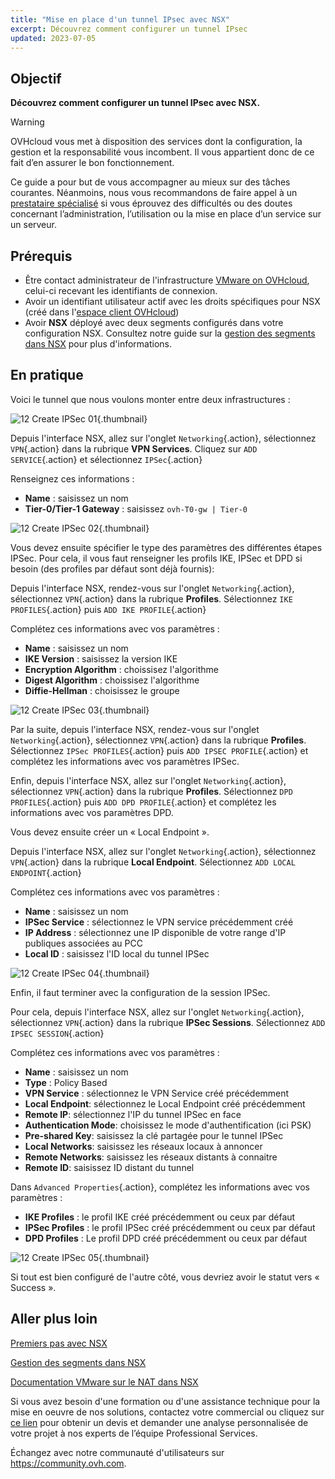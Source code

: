 ```yaml
---
title: "Mise en place d'un tunnel IPsec avec NSX"
excerpt: Découvrez comment configurer un tunnel IPsec
updated: 2023-07-05
---
```


## Objectif

**Découvrez comment configurer un tunnel IPsec avec NSX.**

> [!warning]
> OVHcloud vous met à disposition des services dont la configuration, la gestion et la responsabilité vous incombent. Il vous appartient donc de ce fait d’en assurer le bon fonctionnement.
>
> Ce guide a pour but de vous accompagner au mieux sur des tâches courantes. Néanmoins, nous vous recommandons de faire appel à un [prestataire spécialisé](https://partner.ovhcloud.com/fr-ca/directory/) si vous éprouvez des difficultés ou des doutes concernant l’administration, l’utilisation ou la mise en place d’un service sur un serveur.
>

## Prérequis

- Être contact administrateur de l'infrastructure [VMware on OVHcloud](https://www.ovhcloud.com/fr-ca/enterprise/products/hosted-private-cloud/), celui-ci recevant les identifiants de connexion.
- Avoir un identifiant utilisateur actif avec les droits spécifiques pour NSX (créé dans l'[espace client OVHcloud](/links/manager))
- Avoir **NSX** déployé avec deux segments configurés dans votre configuration NSX. Consultez notre guide sur la [gestion des segments dans NSX](/pages/hosted_private_cloud/hosted_private_cloud_powered_by_vmware/nsx-02-segment-management) pour plus d'informations.

## En pratique

Voici le tunnel que nous voulons monter entre deux infrastructures :

![12 Create IPSec 01](images/12-create-ipsec-01.png){.thumbnail}

Depuis l'interface NSX, allez sur l'onglet `Networking`{.action}, sélectionnez `VPN`{.action} dans la rubrique **VPN Services**. Cliquez sur `ADD SERVICE`{.action} et sélectionnez `IPSec`{.action} 

Renseignez ces informations :

- **Name** : saisissez un nom 
- **Tier-0/Tier-1 Gateway** : saisissez `ovh-T0-gw | Tier-0`

![12 Create IPSec 02](images/12-create-ipsec-02.png){.thumbnail}

Vous devez ensuite spécifier le type des paramètres des différentes étapes IPSec. Pour cela, il vous faut renseigner les profils IKE, IPSec et DPD si besoin (des profiles par défaut sont déjà fournis):

Depuis l'interface NSX, rendez-vous sur l'onglet `Networking`{.action}, sélectionnez `VPN`{.action} dans la rubrique **Profiles**. Sélectionnez `IKE PROFILES`{.action} puis `ADD IKE PROFILE`{.action}

Complétez ces informations avec vos paramètres :

- **Name** : saisissez un nom
- **IKE Version** : saisissez la version IKE
- **Encryption Algorithm** : choissisez l'algorithme
- **Digest Algorithm** : choissisez l'algorithme
- **Diffie-Hellman** : choisissez le groupe

![12 Create IPSec 03](images/12-create-ipsec-03.png){.thumbnail}

Par la suite, depuis l'interface NSX, rendez-vous sur l'onglet `Networking`{.action}, sélectionnez `VPN`{.action} dans la rubrique **Profiles**. Sélectionnez `IPSec PROFILES`{.action} puis `ADD IPSEC PROFILE`{.action} et complétez les informations avec vos paramètres IPSec.

Enfin, depuis l'interface NSX, allez sur l'onglet `Networking`{.action}, sélectionnez `VPN`{.action} dans la rubrique **Profiles**. Sélectionnez `DPD PROFILES`{.action} puis `ADD DPD PROFILE`{.action} et complétez les informations avec vos paramètres DPD.

Vous devez ensuite créer un « Local Endpoint ».

Depuis l'interface NSX, allez sur l'onglet `Networking`{.action}, sélectionnez `VPN`{.action} dans la rubrique **Local Endpoint**. Sélectionnez `ADD LOCAL ENDPOINT`{.action} 

Complétez ces informations avec vos paramètres :

- **Name** : saisissez un nom
- **IPSec Service** : sélectionnez le VPN service précédemment créé
- **IP Address** :  sélectionnez une IP disponible de votre range d'IP publiques associées au PCC
- **Local ID** : saisissez l'ID local du tunnel IPSec

![12 Create IPSec 04](images/12-create-ipsec-04.png){.thumbnail}

Enfin, il faut terminer avec la configuration de la session IPSec.

Pour cela, depuis l'interface NSX, allez sur l'onglet `Networking`{.action}, sélectionnez `VPN`{.action} dans la rubrique **IPSec Sessions**. Sélectionnez `ADD IPSEC SESSION`{.action}

Complétez ces informations avec vos paramètres :

- **Name** : saisissez un nom
- **Type** : Policy Based
- **VPN Service** : sélectionnez le VPN Service créé précédemment
- **Local Endpoint**: sélectionnez le Local Endpoint créé précédemment
- **Remote IP**: sélectionnez l'IP du tunnel IPSec en face
- **Authentication Mode**: choisissez le mode d'authentification (ici PSK)
- **Pre-shared Key**: saisissez la clé partagée pour le tunnel IPSec
- **Local Networks**: saisissez les réseaux locaux à annoncer
- **Remote  Networks**: saisissez les réseaux distants à connaitre
- **Remote  ID**: saisissez ID distant du tunnel

Dans `Advanced Properties`{.action}, complétez les informations avec vos paramètres :

- **IKE Profiles** : le profil IKE créé précédemment ou ceux par défaut
- **IPSec Profiles** : le profil IPSec créé précédemment ou ceux par défaut
- **DPD Profiles** : Le profil DPD créé précédemment ou ceux par défaut

![12 Create IPSec 05](images/12-create-ipsec-05.png){.thumbnail}

Si tout est bien configuré de l'autre côté, vous devriez avoir le statut vers « Success ».

## Aller plus loin

[Premiers pas avec NSX](/pages/hosted_private_cloud/hosted_private_cloud_powered_by_vmware/nsx-01-first-steps)

[Gestion des segments dans NSX](/pages/hosted_private_cloud/hosted_private_cloud_powered_by_vmware/nsx-02-segment-management)

[Documentation VMware sur le NAT dans NSX](https://docs.vmware.com/fr/VMware-NSX-T-Data-Center/3.2/administration/GUID-7AD2C384-4303-4D6C-A44A-DEF45AA18A92.html)

Si vous avez besoin d'une formation ou d'une assistance technique pour la mise en oeuvre de nos solutions, contactez votre commercial ou cliquez sur [ce lien](https://www.ovhcloud.com/fr-ca/professional-services/) pour obtenir un devis et demander une analyse personnalisée de votre projet à nos experts de l’équipe Professional Services.

Échangez avec notre communauté d'utilisateurs sur <https://community.ovh.com>.
